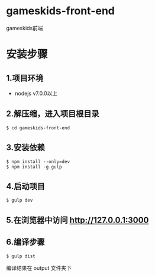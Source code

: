 # gameskids-front-end
gameskids前端

# 安装步骤

## 1.项目环境
- nodejs v7.0.0以上

## 2.解压缩，进入项目根目录
```
$ cd gameskids-front-end
```

## 3.安装依赖
```
$ npm install --only=dev
$ npm install -g gulp
```

## 4.启动项目
```
$ gulp dev
```

## 5.在浏览器中访问 http://127.0.0.1:3000

## 6.编译步骤
```
$ gulp dist
```
编译结果在 output 文件夹下
